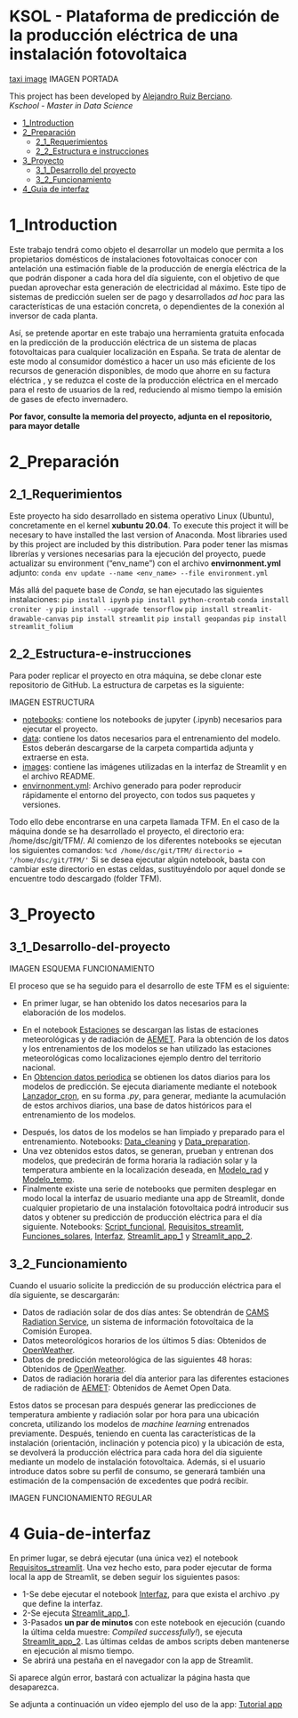 # KSOL - Plataforma de predicción de la producción eléctrica de una instalación fotovoltaica
[taxi image](/img/manhattan_taxis_image.jpg)
IMAGEN PORTADA

This project has been developed by [Alejandro Ruiz Berciano](https://www.linkedin.com/in/alejandroruizber/).  
*Kschool - Master in Data Science*

* [1_Introduction](#1_Introduction)
* [2_Preparación](#2_Preparación)
   * [2_1_Requerimientos](#2_1_Requerimientos)
   * [2_2_Estructura e instrucciones](#2_2_Estructura-e-instrucciones)
* [3_Proyecto](#3_Proyecto)
   * [3_1_Desarrollo del proyecto](3_1_Desarrollo-del-proyecto)
   * [3_2_Funcionamiento](3_2_Funcionamiento)
* [4_Guia de interfaz](#4_Guia-de-interfaz)


# 1_Introduction

Este trabajo tendrá como objeto el desarrollar un modelo que permita a los propietarios domésticos de 
instalaciones fotovoltaicas conocer con antelación una estimación fiable de la producción de energía
eléctrica de la que podrán disponer a cada hora del día siguiente, con el objetivo de que puedan aprovechar
esta generación de electricidad al máximo. Este tipo de sistemas de predicción suelen ser de pago y 
desarrollados *ad hoc* para las características de una estación concreta, o dependientes de la conexión 
al inversor de cada planta. 

Así, se pretende aportar en este trabajo una herramienta gratuita enfocada en la predicción de la 
producción eléctrica de un sistema de placas fotovoltaicas para cualquier localización en España. Se trata
de alentar de este modo al consumidor doméstico a hacer un uso más eficiente de los recursos de generación
disponibles, de modo que ahorre en su factura eléctrica , y se reduzca el coste de la producción eléctrica
en el mercado para el resto de usuarios de la red, reduciendo al mismo tiempo la emisión de gases de
efecto invernadero.

**Por favor, consulte la memoria del proyecto, adjunta en el repositorio, para mayor detalle**

# 2_Preparación
## 2_1_Requerimientos

Este proyecto ha sido desarrollado en sistema operativo Linux (Ubuntu), concretamente en el kernel **xubuntu 20.04**. 
To execute this project it will be necesary to have installed the last version of Anaconda. 
Most libraries used by this project are included by this distribution.
Para poder tener las mismas librerías y versiones necesarias para la ejecución del proyecto, 
puede actualizar su environment (“env_name”) con el archivo **envirnonment.yml** adjunto:
``conda env update --name <env_name> --file environment.yml``

Más allá del paquete base de *Conda*, se han ejecutado las siguientes instalaciones:
``pip install ipynb``
``pip install python-crontab``
``conda install croniter -y``
``pip install --upgrade tensorflow``
``pip install streamlit-drawable-canvas``
``pip install streamlit``
``pip install geopandas``
``pip install streamlit_folium``


## 2_2_Estructura-e-instrucciones

Para poder replicar el proyecto en otra máquina, se debe clonar este repositorio de GitHub.
La estructura de carpetas es la siguiente:

 IMAGEN ESTRUCTURA

*	[notebooks](https://github.com/ruizber23/TFM/tree/main/notebooks): contiene los notebooks de jupyter (.ipynb) necesarios para ejecutar el proyecto. 
*	[data](https://github.com/ruizber23/TFM/tree/main/data): contiene los datos necesarios para el entrenamiento del modelo. Estos deberán descargarse 
de la carpeta compartida adjunta y extraerse en esta.
* [images](https://github.com/ruizber23/TFM/tree/main/images): contiene las imágenes utilizadas en la interfaz de Streamlit y en el archivo README.
*	[envirnonment.yml](https://github.com/ruizber23/TFM/blob/main/environment.yml): Archivo generado para poder reproducir rápidamente el entorno del proyecto, 
con todos sus paquetes y versiones.

Todo ello debe encontrarse en una carpeta llamada TFM. En el caso de la máquina donde se ha desarrollado el proyecto, el directorio era: /home/dsc/git/TFM/.
Al comienzo de los diferentes notebooks se ejecutan los siguientes comandos:
``%cd /home/dsc/git/TFM/``
``directorio = '/home/dsc/git/TFM/'``
Si se desea ejecutar algún notebook, basta con cambiar este directorio en estas celdas, 
sustituyéndolo por aquel donde se encuentre todo descargado (folder TFM).


# 3_Proyecto
## 3_1_Desarrollo-del-proyecto

IMAGEN ESQUEMA FUNCIONAMIENTO

El proceso que se ha seguido para el desarrollo de este TFM es el siguiente:

*	En primer lugar, se han obtenido los datos necesarios para la elaboración de los modelos.
-	En el notebook [Estaciones](https://github.com/ruizber23/TFM/blob/main/notebooks/Estaciones.ipynb) se descargan las listas de estaciones 
meteorológicas y de radiación de [AEMET](https://opendata.aemet.es/centrodedescargas/productosAEMET). 
Para la obtención de los datos y los entrenamientos de los modelos se han utilizado las estaciones 
meteorológicas como localizaciones ejemplo dentro del territorio nacional.
-	En [Obtencion datos periodica](https://github.com/ruizber23/TFM/blob/main/notebooks/Obtencion_datos_periodica.ipynb) se obtienen los datos diarios para 
los modelos de predicción. Se ejecuta diariamente mediante el notebook [Lanzador_cron](https://github.com/ruizber23/TFM/blob/main/notebooks/Lanzador_cron.ipynb), 
en su forma *.py*, para generar, mediante la acumulación de estos archivos diarios, una base de datos históricos para el entrenamiento de los modelos. 
*	Después, los datos de los modelos se han limpiado y preparado para el entrenamiento. Notebooks: [Data_cleaning](https://github.com/ruizber23/TFM/blob/main/notebooks/Data_cleaning.ipynb)
y [Data_preparation](https://github.com/ruizber23/TFM/blob/main/notebooks/Data_preparation.ipynb).
*	Una vez obtenidos estos datos, se generan, prueban y entrenan dos modelos, que predecirán de forma 
horaria la radiación solar y la temperatura ambiente en la localización deseada, en [Modelo_rad](https://github.com/ruizber23/TFM/blob/main/notebooks/Modelo_rad.ipynb) 
y [Modelo_temp](https://github.com/ruizber23/TFM/blob/main/notebooks/Modelo_temp.ipynb).
*	Finalmente existe una serie de notebooks que permiten desplegar en modo local la interfaz de usuario 
mediante una app de Streamlit, donde cualquier propietario de una instalación fotovoltaica podrá 
introducir sus datos y obtener su predicción de producción eléctrica para el día siguiente. 
Notebooks: [Script_funcional](https://github.com/ruizber23/TFM/blob/main/notebooks/Script_funcional.ipynb), 
[Requisitos_streamlit](https://github.com/ruizber23/TFM/blob/main/notebooks/Requisitos_streamlit.ipynb), 
[Funciones_solares](https://github.com/ruizber23/TFM/blob/main/notebooks/Funciones_solares.ipynb),
[Interfaz](https://github.com/ruizber23/TFM/blob/main/notebooks/Interfaz.ipynb), 
[Streamlit_app_1](https://github.com/ruizber23/TFM/blob/main/notebooks/Streamlit_app_1.ipynb) 
y [Streamlit_app_2](https://github.com/ruizber23/TFM/blob/main/notebooks/Streamlit_app_2.ipynb).  


## 3_2_Funcionamiento

Cuando el usuario solicite la predicción de su producción eléctrica para el día siguiente, se descargarán:
*	Datos de radiación solar de dos días antes: Se obtendrán 
de [CAMS Radiation Service](http://www.soda-pro.com/web-services/radiation/cams-radiation-service), 
un sistema de información fotovoltaica de la Comisión Europea.
*	Datos meteorológicos horarios de los últimos 5 días: Obtenidos de [OpenWeather](https://openweathermap.org/api/one-call-api#history).
*	Datos de predicción meteorológica de las siguientes 48 horas: Obtenidos 
de [OpenWeather](https://openweathermap.org/api/one-call-api).
*	Datos de radiación horaria del día anterior para las diferentes estaciones de radiación 
de [AEMET](https://opendata.aemet.es/centrodedescargas/productosAEMET):
Obtenidos de Aemet Open Data.

Estos datos se procesan para después generar las predicciones de temperatura ambiente y radiación solar por hora para una ubicación 
concreta, utilizando los modelos de *machine learning* entrenados previamente. Después, teniendo en cuenta las características 
de la instalación (orientación, inclinación y potencia pico) y la ubicación de esta, se devolverá la producción eléctrica para 
cada hora del día siguiente mediante un modelo de instalación fotovoltaica. Además, si el usuario introduce datos sobre su perfil de 
consumo, se generará también una estimación de la compensación de excedentes que podrá recibir.
 
IMAGEN FUNCIONAMIENTO REGULAR


# 4 Guia-de-interfaz

En primer lugar, se debrá ejecutar (una única vez) el notebook [Requisitos_streamlit](https://github.com/ruizber23/TFM/blob/main/notebooks/Requisitos_streamlit.ipynb). Una vez hecho esto, 
para poder ejecutar de forma local la app de Streamlit, se deben seguir los siguientes pasos:
*	1-Se debe ejecutar el notebook [Interfaz](https://github.com/ruizber23/TFM/blob/main/notebooks/Interfaz.ipynb), para que exista el archivo .py que define la interfaz.
*	2-Se ejecuta [Streamlit_app_1](https://github.com/ruizber23/TFM/blob/main/notebooks/Streamlit_app_1.ipynb). 
*	3-Pasados **un par de minutos** con este notebook en ejecución (cuando la última celda muestre: *Compiled successfully!*), se ejecuta [Streamlit_app_2](https://github.com/ruizber23/TFM/blob/main/notebooks/Streamlit_app_2.ipynb). 
Las últimas celdas de ambos scripts deben mantenerse en ejecución al mismo tiempo. 
*	Se abrirá una pestaña en el navegador con la app de Streamlit.

Si aparece algún error, bastará con actualizar la página hasta que desaparezca.

Se adjunta a continuación un vídeo ejemplo del uso de la app:
[Tutorial app](https://youtu.be/fr-S27TEnqg)




